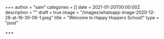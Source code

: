 +++
author = "sam"
categories = []
date = 2021-01-20T00:00:00Z
description = ""
draft = true
image = "/images/whatsapp-image-2020-12-28-at-16-30-06-1.jpeg"
title = "Welcome to Happy Hoppers School!"
type = "post"

+++
